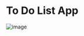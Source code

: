 # To Do List App

![image](https://user-images.githubusercontent.com/43038221/174338645-0823ead2-781c-4bd3-b530-08a9e627116f.png)

